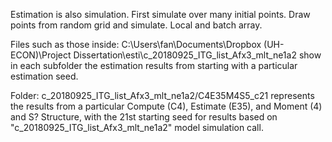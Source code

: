 Estimation is also simulation. First simulate over many initial points. Draw
points from random grid and simulate. Local and batch array.



Files such as those inside: C:\Users\fan\Documents\Dropbox (UH-ECON)\Project Dissertation\esti\c_20180925_ITG_list_Afx3_mlt_ne1a2
show in each subfolder the estimation results from starting with a particular estimation seed.

Folder: c_20180925_ITG_list_Afx3_mlt_ne1a2/C4E35M4S5_c21 represents the results from a particular Compute (C4), Estimate (E35), and Moment (4) and S? Structure, with the 21st starting seed for results based on "c_20180925_ITG_list_Afx3_mlt_ne1a2" model
simulation call. 
